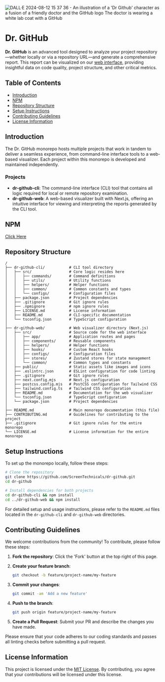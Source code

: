 
![DALL·E 2024-08-12 15 37 36 - An illustration of a 'Dr  Github' character as a fusion of a friendly doctor and the GitHub logo  The doctor is wearing a white lab coat with a GitHub](https://github.com/user-attachments/assets/e84cd8cc-c256-425c-984e-b4ca9de9de8c)

# Dr. GitHub

**Dr. GitHub** is an advanced tool designed to analyze your project repository—whether locally or via a repository URL—and generate a comprehensive report. This report can be visualized on our [web interface](https://dr-github.devverse.io), providing insightful data on code quality, project structure, and other critical metrics.

## Table of Contents

- [Introduction](#introduction)
- [NPM](#npm)
- [Repository Structure](#repository-structure)
- [Setup Instructions](#setup-instructions)
- [Contributing Guidelines](#contributing-guidelines)
- [License Information](#license-information)

## Introduction

The Dr. GitHub monorepo hosts multiple projects that work in tandem to deliver a seamless experience, from command-line interface tools to a web-based visualizer. Each project within this monorepo is developed and maintained independently.

### Projects

- **dr-github-cli**: The command-line interface (CLI) tool that contains all logic required for local or remote repository examination.
- **dr-github-web**: A web-based visualizer built with Next.js, offering an intuitive interface for viewing and interpreting the reports generated by the CLI tool.

## NPM 
[Click Here](https://www.npmjs.com/package/dr-github)

## Repository Structure

```plaintext
/
├── dr-github-cli/           # CLI tool directory
│   ├── src/                 # Core logic resides here
│   │   ├── commands/        # Command definitions
│   │   ├── utils/           # Utility functions
│   │   ├── helpers/         # Helper functions
│   │   ├── common/          # Common constants and types
│   │   └── configs/         # Configuration files
│   ├── package.json         # Project dependencies
│   ├── .gitignore           # Git ignore rules
│   ├── .npmignore           # npm ignore rules
│   ├── LICENSE.md           # License information
│   ├── README.md            # CLI-specific documentation
│   └── tsconfig.json        # TypeScript configuration
│
├── dr-github-web/           # Web visualizer directory (Next.js)
│   ├── src/                 # Source code for the web interface
│   │   ├── app/             # Application routes and pages
│   │   ├── components/      # Reusable components
│   │   ├── helpers/         # Helper functions
│   │   ├── hooks/           # Custom React hooks
│   │   ├── configs/         # Configuration files
│   │   ├── stores/          # Zustand stores for state management
│   │   └── common/          # Common types and constants
│   ├── public/              # Static assets like images and icons
│   ├── .eslintrc.json       # ESLint configuration for code linting
│   ├── .gitignore           # Git ignore rules
│   ├── next.config.mjs      # Next.js configuration
│   ├── postcss.config.mjs   # PostCSS configuration for Tailwind CSS
│   ├── tailwind.config.ts   # Tailwind CSS configuration
│   ├── README.md            # Documentation for the web visualizer
│   └── tsconfig.json        # TypeScript configuration
│   └── package.json         # Project dependencies
│
├── README.md                # Main monorepo documentation (this file)
├── CONTRIBUTING.md          # Guidelines for contributing to the project
├── .gitignore               # Git ignore rules for the entire monorepo
└── LICENSE.md               # License information for the entire monorepo
```

## Setup Instructions

To set up the monorepo locally, follow these steps:

```bash
# Clone the repository
git clone https://github.com/ScreenTechnicals/dr-github.git
cd dr-github

# Install dependencies for both projects
cd dr-github-cli && npm install
cd ../dr-github-web && npm install
```

For detailed setup and usage instructions, please refer to the `README.md` files located in the `dr-github-cli` and `dr-github-web` directories.

## Contributing Guidelines

We welcome contributions from the community! To contribute, please follow these steps:

1. **Fork the repository**: Click the 'Fork' button at the top right of this page.
2. **Create your feature branch**:

   ```bash
   git checkout -b feature/project-name/my-feature
   ```

3. **Commit your changes**:

   ```bash
   git commit -am 'Add a new feature'
   ```

4. **Push to the branch**:

   ```bash
   git push origin feature/project-name/my-feature
   ```

5. **Create a Pull Request**: Submit your PR and describe the changes you have made.

Please ensure that your code adheres to our coding standards and passes all linting checks before submitting a pull request.

## License Information

This project is licensed under the [MIT License](./LICENSE.md). By contributing, you agree that your contributions will be licensed under this license.
